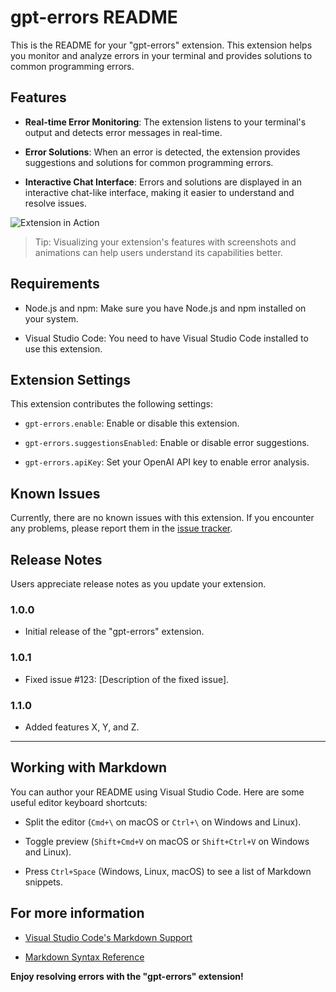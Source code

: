 # gpt-errors README

This is the README for your "gpt-errors" extension. This extension helps you monitor and analyze errors in your terminal and provides solutions to common programming errors.

## Features

- **Real-time Error Monitoring**: The extension listens to your terminal's output and detects error messages in real-time.

- **Error Solutions**: When an error is detected, the extension provides suggestions and solutions for common programming errors.

- **Interactive Chat Interface**: Errors and solutions are displayed in an interactive chat-like interface, making it easier to understand and resolve issues.

![Extension in Action](images/extension-demo.png)

> Tip: Visualizing your extension's features with screenshots and animations can help users understand its capabilities better.

## Requirements

- Node.js and npm: Make sure you have Node.js and npm installed on your system.

- Visual Studio Code: You need to have Visual Studio Code installed to use this extension.

## Extension Settings

This extension contributes the following settings:

- `gpt-errors.enable`: Enable or disable this extension.

- `gpt-errors.suggestionsEnabled`: Enable or disable error suggestions.

- `gpt-errors.apiKey`: Set your OpenAI API key to enable error analysis.

## Known Issues

Currently, there are no known issues with this extension. If you encounter any problems, please report them in the [issue tracker](https://github.com/your-github-account/gpt-errors/issues).

## Release Notes

Users appreciate release notes as you update your extension.

### 1.0.0

- Initial release of the "gpt-errors" extension.

### 1.0.1

- Fixed issue #123: [Description of the fixed issue].

### 1.1.0

- Added features X, Y, and Z.

---

## Working with Markdown

You can author your README using Visual Studio Code. Here are some useful editor keyboard shortcuts:

- Split the editor (`Cmd+\` on macOS or `Ctrl+\` on Windows and Linux).

- Toggle preview (`Shift+Cmd+V` on macOS or `Shift+Ctrl+V` on Windows and Linux).

- Press `Ctrl+Space` (Windows, Linux, macOS) to see a list of Markdown snippets.

## For more information

- [Visual Studio Code's Markdown Support](http://code.visualstudio.com/docs/languages/markdown)

- [Markdown Syntax Reference](https://help.github.com/articles/markdown-basics)

**Enjoy resolving errors with the "gpt-errors" extension!**
